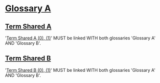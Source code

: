 # [Glossary A](#glossary-a)

## [Term Shared A](#term-shared-a)

'[Term Shared A][1][ (0)][1][, (1)][2]' MUST be linked WITH both glossaries 'Glossary A' AND 'Glossary B'.

## [Term Shared B](#term-shared-b)

'[Term Shared B][3][ (0)][3][, (1)][4]' MUST be linked WITH both glossaries 'Glossary A' AND 'Glossary B'.

[1]: shared-terms-glossary-a.md#term-shared-a "'Term Shared A' MUST be linked WITH both glossaries 'Glossary A' AND 'Glossary B'."

[2]: shared-terms-glossary-b.md#term-shared-a "'Term Shared A' MUST be linked WITH both glossaries 'Glossary A' AND 'Glossary B'."

[3]: shared-terms-glossary-a.md#term-shared-b "'Term Shared B' MUST be linked WITH both glossaries 'Glossary A' AND 'Glossary B'."

[4]: shared-terms-glossary-b.md#term-shared-b "'Term Shared B' MUST be linked WITH both glossaries 'Glossary A' AND 'Glossary B'."
